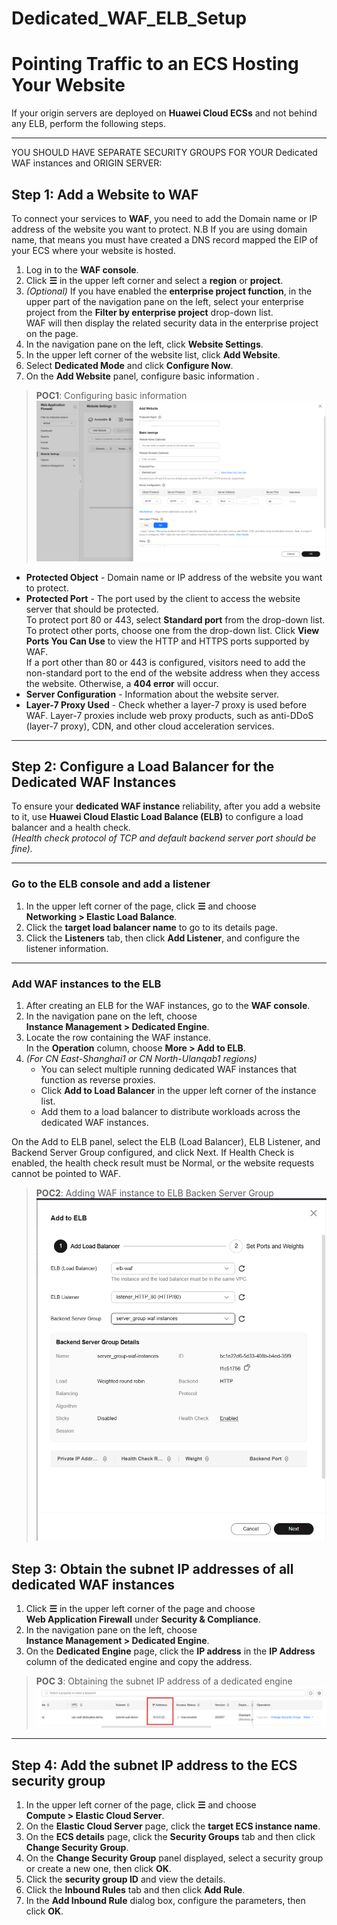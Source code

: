 # Dedicated_WAF_ELB_Setup

# Pointing Traffic to an ECS Hosting Your Website

If your origin servers are deployed on **Huawei Cloud ECSs** and not behind any ELB, perform the following steps. 

---
YOU SHOULD HAVE SEPARATE SECURITY GROUPS FOR YOUR Dedicated WAF instances and ORIGIN SERVER:

## Step 1: Add a Website to WAF

To connect your services to **WAF**, you need to add the Domain name or IP address of the website you want to protect.
N.B If you are using domain name, that means you must have created a DNS record mapped the EIP of your ECS where your website is hosted. 
1. Log in to the **WAF console**.
2. Click **☰** in the upper left corner and select a **region** or **project**.
3. *(Optional)* If you have enabled the **enterprise project function**, in the upper part of the navigation pane on the left, select your enterprise project from the **Filter by enterprise project** drop-down list.  
   WAF will then display the related security data in the enterprise project on the page.
4. In the navigation pane on the left, click **Website Settings**.
5. In the upper left corner of the website list, click **Add Website**.
6. Select **Dedicated Mode** and click **Configure Now**.
7. On the **Add Website** panel, configure basic information .

> **POC1**: Configuring basic information  
> ![](img/POC_Add_website_WAF.png)

 - **Protected Object** - Domain name or IP address of the website you want to protect.
- **Protected Port** - The port used by the client to access the website server that should be protected.  
  To protect port 80 or 443, select **Standard port** from the drop-down list.  
  To protect other ports, choose one from the drop-down list. Click **View Ports You Can Use** to view the HTTP and HTTPS ports supported by WAF.  
  If a port other than 80 or 443 is configured, visitors need to add the non-standard port to the end of the website address when they access the website. Otherwise, a **404 error** will occur.
- **Server Configuration** - Information about the website server.
- **Layer-7 Proxy Used** - Check whether a layer-7 proxy is used before WAF. Layer-7 proxies include web proxy products, such as anti-DDoS (layer-7 proxy), CDN, and other cloud acceleration services.


---
## Step 2: Configure a Load Balancer for the Dedicated WAF Instances

To ensure your **dedicated WAF instance** reliability, after you add a website to it, use **Huawei Cloud Elastic Load Balance (ELB)** to configure a load balancer and a health check.  
*(Health check protocol of TCP and default backend server port should be fine).*

---

### Go to the ELB console and add a listener

1. In the upper left corner of the page, click **☰** and choose  
   **Networking > Elastic Load Balance**.
2. Click the **target load balancer name** to go to its details page.
3. Click the **Listeners** tab, then click **Add Listener**, and configure the listener information.

---

### Add WAF instances to the ELB

1. After creating an ELB for the WAF instances, go to the **WAF console**.
2. In the navigation pane on the left, choose  
   **Instance Management > Dedicated Engine**.
3. Locate the row containing the WAF instance.  
   In the **Operation** column, choose **More > Add to ELB**.
4. *(For CN East-Shanghai1 or CN North-Ulanqab1 regions)*  
   - You can select multiple running dedicated WAF instances that function as reverse proxies.  
   - Click **Add to Load Balancer** in the upper left corner of the instance list.  
   - Add them to a load balancer to distribute workloads across the dedicated WAF instances.


On the Add to ELB panel, select the ELB (Load Balancer), ELB Listener, and Backend Server Group configured, and click Next.
If Health Check is enabled, the health check result must be Normal, or the website requests cannot be pointed to WAF.
> **POC2**: Adding WAF instance to ELB Backen Server Group  
![](img/ADD_WAF_ELB.png)


## Step 3: Obtain the subnet IP addresses of all dedicated WAF instances

1. Click **☰** in the upper left corner of the page and choose  
   **Web Application Firewall** under **Security & Compliance**.
2. In the navigation pane on the left, choose  
   **Instance Management > Dedicated Engine**.
3. On the **Dedicated Engine** page, click the **IP address** in the **IP Address** column of the dedicated engine and copy the address.

> **POC 3**: Obtaining the subnet IP address of a dedicated engine  
> ![](img/WAF-IP.png)

---

## Step 4: Add the subnet IP address to the ECS security group

1. In the upper left corner of the page, click **☰** and choose  
   **Compute > Elastic Cloud Server**.
2. On the **Elastic Cloud Server** page, click the **target ECS instance name**.
3. On the **ECS details** page, click the **Security Groups** tab and then click **Change Security Group**.
4. On the **Change Security Group** panel displayed, select a security group or create a new one, then click **OK**.
5. Click the **security group ID** and view the details.
6. Click the **Inbound Rules** tab and then click **Add Rule**.
7. In the **Add Inbound Rule** dialog box, configure the parameters, then click **OK**.

